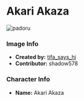# Akari Akaza

![padoru](https://raw.githubusercontent.com/shadow578/Padoru-Padoru/master/Padoru/yuru-yuri-akari-akaza.png "Akari Akaza")

### Image Info
* **Created by:**    [tifa_says_hi](https://twitter.com/Tifa_says_Hi/status/1074088401958187008)
* **Contributor:**   shadow578

### Character Info
* **Name:**   Akari Akaza
